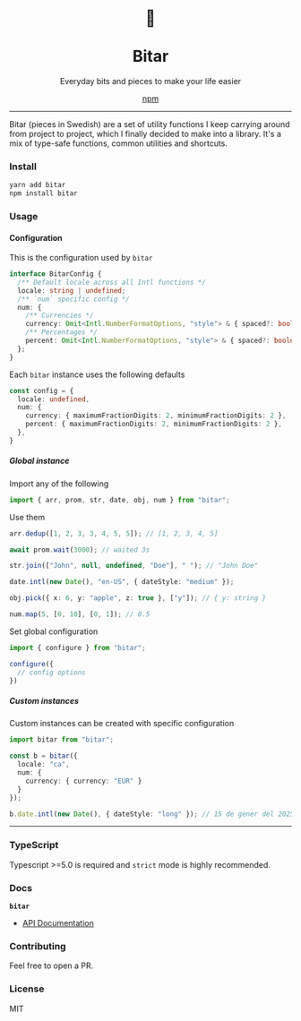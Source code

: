 <h1 align="center">🧩<br/><br/>Bitar</h1>
<p align="center">Everyday bits and pieces to make your life easier</p>
<div align="center">
  <a href="https://www.npmjs.com/package/bitar">npm</a>
</div>

<hr>

Bitar (pieces in Swedish) are a set of utility functions I keep carrying around from project to project, which I finally decided to make into a library. It's a mix of type-safe functions, common utilities and shortcuts.


### Install

```sh
yarn add bitar
npm install bitar
```

### Usage

#### Configuration

This is the configuration used by `bitar`

```ts
interface BitarConfig {
  /** Default locale across all Intl functions */
  locale: string | undefined;
  /** `num` specific config */
  num: {
    /** Currencies */
    currency: Omit<Intl.NumberFormatOptions, "style"> & { spaced?: boolean };
    /** Percentages */
    percent: Omit<Intl.NumberFormatOptions, "style"> & { spaced?: boolean };
  };
}
```

Each `bitar` instance uses the following defaults 

```ts
const config = {
  locale: undefined,
  num: {
    currency: { maximumFractionDigits: 2, minimumFractionDigits: 2 },
    percent: { maximumFractionDigits: 2, minimumFractionDigits: 2 },
  },
}
```

##### Global instance

Import any of the following

```ts
import { arr, prom, str, date, obj, num } from "bitar";
```

Use them

```ts
arr.dedup([1, 2, 3, 3, 4, 5, 5]); // [1, 2, 3, 4, 5]

await prom.wait(3000); // waited 3s

str.join(["John", null, undefined, "Doe"], " "); // "John Doe"

date.intl(new Date(), "en-US", { dateStyle: "medium" });

obj.pick({ x: 6, y: "apple", z: true }, ["y"]); // { y: string }

num.map(5, [0, 10], [0, 1]); // 0.5
```

Set global configuration

```ts
import { configure } from "bitar";

configure({
  // config options
})
```

##### Custom instances

Custom instances can be created with specific configuration

```ts
import bitar from "bitar";

const b = bitar({
  locale: "ca",
  num: {
    currency: { currency: "EUR" }
  }
});

b.date.intl(new Date(), { dateStyle: "long" }); // 15 de gener del 2025
```

---

### TypeScript

Typescript >=5.0 is required and `strict` mode is highly recommended.

### Docs

**`bitar`**
- [API Documentation](packages/core/README.md)

### Contributing

Feel free to open a PR.

### License

MIT
